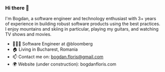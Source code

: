 ### Hi there 👋

<!--
**BogdanFloris/BogdanFloris** is a ✨ _special_ ✨ repository because its `README.md` (this file) appears on your GitHub profile.

Here are some ideas to get you started:

- 🔭 I’m currently working on ...
- 🌱 I’m currently learning ...
- 👯 I’m looking to collaborate on ...
- 🤔 I’m looking for help with ...
- 💬 Ask me about ...
- 📫 How to reach me: ...
- 😄 Pronouns: ...
- ⚡ Fun fact: ...
-->

I'm Bogdan, a software engineer and technology enthusiast with 3+ years of experience in building robust software products using the best practices. I enjoy mountains and skiing in particular, playing my guitars, and watching TV shows and movies.

* 👨🏼‍💻 Software Engineer at @bloomberg
* 🏠 Living in Bucharest, Romania
* 📫 Contact me on: bogdan.floris@gmail.com
* 🌍 Website (under construction): bogdanfloris.com

